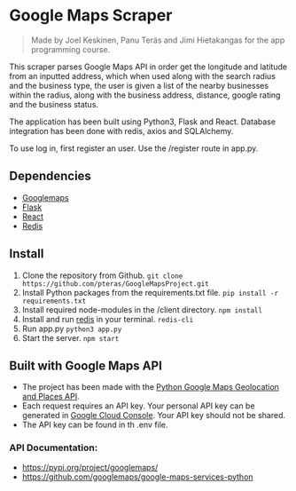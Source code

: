 # Google Maps Scraper
> Made by Joel Keskinen, Panu Teräs and Jimi Hietakangas for the app programming course.

This scraper parses Google Maps API in order get the longitude and latitude from an inputted address, which when used along with the search radius and the business type, the user is given a list of the nearby businesses within the radius, along with the business address, distance, google rating and the business status.

The application has been built using Python3, Flask and React. Database integration has been done with redis, axios and SQLAlchemy.

To use log in, first register an user. Use the /register route in app.py. 

## Dependencies
- [Googlemaps](https://github.com/googlemaps/google-maps-services-python)
- [Flask](https://flask.palletsprojects.com/en/2.2.x/)
- [React](https://reactjs.org/docs/getting-started.html)
- [Redis](https://github.com/MicrosoftArchive/redis/releases)

## Install
1. Clone the repository from Github. ```git clone https://github.com/pteras/GoogleMapsProject.git``` 
2. Install Python packages from the requirements.txt file.
```pip install -r requirements.txt```
3. Install required node-modules in the /client directory.
 ```npm install``` 
4. Install and run [redis](https://github.com/MicrosoftArchive/redis/releases) in your terminal. ```redis-cli``` 
5. Run app.py ```python3 app.py``` 
6. Start the server.
```npm start```

## Built with Google Maps API
- The project has been made with the [Python Google Maps Geolocation and Places API](https://github.com/googlemaps/google-maps-services-python).
- Each request requires an API key. Your personal API key can be generated in [Google Cloud Console](https://developers.google.com/maps/documentation/javascript/get-api-key). Your API key should not be shared. 
- The API key can be found in th .env file.


### API Documentation:
- https://pypi.org/project/googlemaps/
- https://github.com/googlemaps/google-maps-services-python


